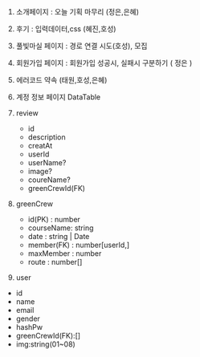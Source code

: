 1. 소개페이지 : 오늘 기획 마무리 (정은,은혜)
2. 후기 : 입력데이터,css (혜진,호성)

3. 풀빛마실 페이지 : 경로 연결 시도(호성), 모집

4. 회원가입 페이지 : 회원가입 성공시, 실패시 구분하기 ( 정은 )

5. 에러코드 약속 (태원,호성,은혜)
6. 계정 정보 페이지
   DataTable

7. review
   - id
   - description
   - creatAt
   - userId
   - userName?
   - image?
   - coureName?
   - greenCrewId(FK)
8. greenCrew

   - id(PK) : number
   - courseName: string
   - date : string | Date
   - member(FK) : number[userId,]
   - maxMember : number
   - route : number[]

9. user

- id
- name
- email
- gender
- hashPw
- greenCrewId(FK):[]
- img:string(01~08)
